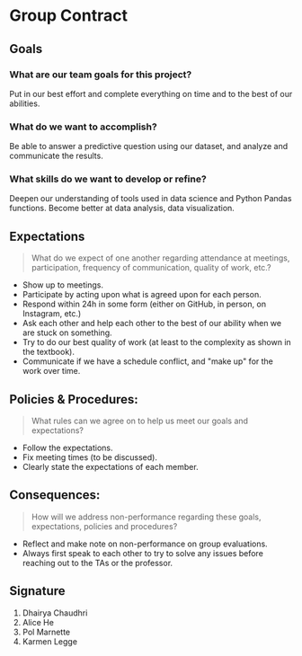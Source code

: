 # Group Contract

## Goals

### What are our team goals for this project?

Put in our best effort and complete everything on time and to the best of our abilities. 

### What do we want to accomplish?

Be able to answer a predictive question using our dataset, and analyze and communicate the results. 

### What skills do we want to develop or refine?

Deepen our understanding of tools used in data science and Python Pandas functions. Become better at data analysis, data visualization. 

## Expectations

> What do we expect of one another regarding attendance at meetings, participation, frequency of communication, quality of work, etc.?

- Show up to meetings. 
- Participate by acting upon what is agreed upon for each person. 
- Respond within 24h in some form (either on GitHub, in person, on Instagram, etc.) 
- Ask each other and help each other to the best of our ability when we are stuck on something. 
- Try to do our best quality of work (at least to the complexity as shown in the textbook). 
- Communicate if we have a schedule conflict, and "make up" for the work over time. 

## Policies & Procedures:

> What rules can we agree on to help us meet our goals and expectations?

- Follow the expectations. 
- Fix meeting times (to be discussed). 
- Clearly state the expectations of each member. 

## Consequences:

> How will we address non-performance regarding these goals, expectations, policies and procedures?

- Reflect and make note on non-performance on group evaluations. 
- Always first speak to each other to try to solve any issues before reaching out to the TAs or the professor.

## Signature 
1. Dhairya Chaudhri
2. Alice He 
3. Pol Marnette
4. Karmen Legge

